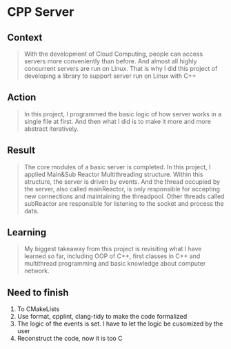 
# CPP Server  

## Context

> With the development of Cloud Computing, people can access servers more conveniently than before. And almost all highly concurrent servers are run on Linux. That is why I did this project of developing a library to support server run on Linux with C++

## Action

> In this project, I programmed the basic logic of how server works in a single file at first. And then what I did is to make it more and more abstract iteratively.

## Result

> The core modules of a basic server is completed. In this project, I applied Main&Sub Reactor Multithreading structure.
> Within this structure, the server is driven by events. And the thread occupied by the server, also called mainReactor, is only responsible for accepting new connections and maintaining the threadpool. Other threads called subReactor are responsible for listening to the socket and process the data.  

## Learning  

> My biggest takeaway from this project is revisiting what I have learned so far, including OOP of C++, first classes in C++ and multithread programming and basic knowledge about computer network.

## Need to finish

1. To CMakeLists
2. Use format, cpplint, clang-tidy to make the code formalized
3. The logic of the events is set. I have to let the logic be cusomized by the user
4. Reconstruct the code, now it is too C
